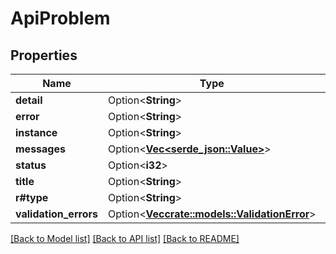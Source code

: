 # ApiProblem

## Properties

Name | Type | Description | Notes
------------ | ------------- | ------------- | -------------
**detail** | Option<**String**> |  | [optional]
**error** | Option<**String**> |  | [optional]
**instance** | Option<**String**> |  | [optional]
**messages** | Option<[**Vec<serde_json::Value>**](serde_json::Value.md)> |  | [optional]
**status** | Option<**i32**> |  | [optional]
**title** | Option<**String**> |  | [optional]
**r#type** | Option<**String**> |  | [optional]
**validation_errors** | Option<[**Vec<crate::models::ValidationError>**](validationError.md)> |  | [optional]

[[Back to Model list]](../README.md#documentation-for-models) [[Back to API list]](../README.md#documentation-for-api-endpoints) [[Back to README]](../README.md)


